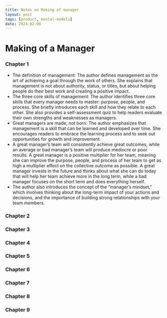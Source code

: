```yaml
---
title: Notes on Making of manager
layout: post
tags: [product, mental-models]
date: 2024-02-08
---
```


# Making of a Manager
### Chapter 1 
- The definition of management: The author defines management as the art of achieving a goal through the work of others. She explains that management is not about authority, status, or titles, but about helping people do their best work and creating a positive impact.
- The three core skills of management: The author identifies three core skills that every manager needs to master: purpose, people, and process. She briefly introduces each skill and how they relate to each other. She also provides a self-assessment quiz to help readers evaluate their own strengths and weaknesses as managers.
- Great managers are made, not born: The author emphasizes that management is a skill that can be learned and developed over time. She encourages readers to embrace the learning process and to seek out opportunities for growth and improvement.
- A great manager’s team will consistently achieve great outcomes, while an average or bad manager’s team will produce mediocre or poor results.
  A great manager is a positive multiplier for her team, meaning she can improve the purpose, people, and process of her team to get as high a multiplier effect on the collective outcome as possible.
  A great manager invests in the future and thinks about what she can do today that will help her team achieve more in the long term, while a bad manager focuses on the short term and does everything herself.
- The author also introduces the concept of the “manager’s mindset,” which involves thinking about the long-term impact of your actions and decisions, and the importance of building strong relationships with your team members.
### Chapter 2
### Chapter 3

### Chapter 4
### Chapter 5
### Chapter 6
### Chapter 7
### Chapter 8
### Chapter 9
